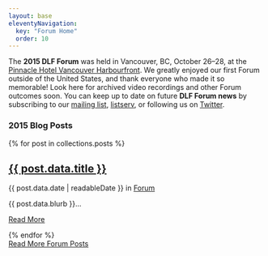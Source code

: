 ```yaml
---
layout: base
eleventyNavigation:
  key: "Forum Home"
  order: 10
---
```


The **2015 DLF Forum** was held in Vancouver, BC, October 26–28, at the [Pinnacle Hotel Vancouver Harbourfront](https://www.pinnacleharbourfronthotel.com/). We greatly enjoyed our first Forum outside of the United States, and thank everyone who made it so memorable! Look here for archived video recordings and other Forum outcomes soon. You can keep up to date on future **DLF Forum news** by subscribing to our [mailing list](http://eepurl.com/baReNX), [listserv](https://lists.clir.org/cgi-bin/wa?SUBED1=DLF-ANNOUNCE&A=1), or following us on [Twitter](https://www.twitter.com/clirdlf).

<h3 class="mt-5 pb-4 mb-4 border-bottom">2015 Blog Posts</h3>

{% for post in collections.posts %}
<article class="blog-post border-bottom">
    <h2 class="blog-post-title"><a href="{{ post.data.url }}">{{ post.data.title }}</a></h2>
    <p class="blog-post-meta">{{ post.data.date | readableDate }} in <a href="https://www.diglib.org/category/forum/">Forum</a></p>
    <p>{{ post.data.blurb }}...</p>
    <p>
        <a href="{{ post.data.url }}" class="btn btn-outline-primary">Read More</a>
    </p>
</article>
{% endfor %}

<div class="my-5 py-5">
<a target="_blank" href="https://www.diglib.org/category/forum/" class="btn btn-primary">Read More Forum Posts</a>
</div>